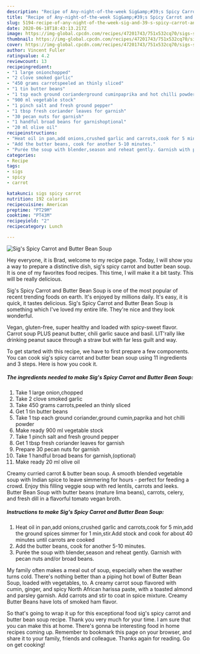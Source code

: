```yaml
---
description: "Recipe of Any-night-of-the-week Sig&amp;#39;s Spicy Carrot and Butter Bean Soup"
title: "Recipe of Any-night-of-the-week Sig&amp;#39;s Spicy Carrot and Butter Bean Soup"
slug: 5194-recipe-of-any-night-of-the-week-sig-and-39-s-spicy-carrot-and-butter-bean-soup
date: 2020-06-18T18:43:13.217Z
image: https://img-global.cpcdn.com/recipes/47201743/751x532cq70/sigs-spicy-carrot-and-butter-bean-soup-recipe-main-photo.jpg
thumbnail: https://img-global.cpcdn.com/recipes/47201743/751x532cq70/sigs-spicy-carrot-and-butter-bean-soup-recipe-main-photo.jpg
cover: https://img-global.cpcdn.com/recipes/47201743/751x532cq70/sigs-spicy-carrot-and-butter-bean-soup-recipe-main-photo.jpg
author: Vincent Fuller
ratingvalue: 4.2
reviewcount: 13
recipeingredient:
- "1 large onionchopped"
- "2 clove smoked garlic"
- "450 grams carrotspeeled an thinly sliced"
- "1 tin butter beans"
- "1 tsp each ground corianderground cuminpaprika and hot chilli powder"
- "900 ml vegetable stock"
- "1 pinch salt and fresh ground pepper"
- "1 tbsp fresh coriander leaves for garnish"
- "30 pecan nuts for garnish"
- "1 handful broad beans for garnishoptional"
- "20 ml olive oil"
recipeinstructions:
- "Heat oil in pan,add onions,crushed garlic and carrots,cook for 5 min,add the ground spices simmer for 1 min,stir.Add stock and cook for about 40 minutes until carrots are cooked"
- "Add the butter beans, cook for another 5-10 minutes."
- "Purée the soup with blender,season and reheat gently. Garnish with pecan nuts and/or broad beans."
categories:
- Recipe
tags:
- sigs
- spicy
- carrot

katakunci: sigs spicy carrot 
nutrition: 192 calories
recipecuisine: American
preptime: "PT29M"
cooktime: "PT43M"
recipeyield: "2"
recipecategory: Lunch

---
```



![Sig&#39;s Spicy Carrot and Butter Bean Soup](https://img-global.cpcdn.com/recipes/47201743/751x532cq70/sigs-spicy-carrot-and-butter-bean-soup-recipe-main-photo.jpg)

Hey everyone, it is Brad, welcome to my recipe page. Today, I will show you a way to prepare a distinctive dish, sig&#39;s spicy carrot and butter bean soup. It is one of my favorites food recipes. This time, I will make it a bit tasty. This will be really delicious.

Sig&#39;s Spicy Carrot and Butter Bean Soup is one of the most popular of recent trending foods on earth. It's enjoyed by millions daily. It's easy, it is quick, it tastes delicious. Sig&#39;s Spicy Carrot and Butter Bean Soup is something which I've loved my entire life. They're nice and they look wonderful.

Vegan, gluten-free, super healthy and loaded with spicy-sweet flavor. Carrot soup PLUS peanut butter, chili garlic sauce and basil. LIT&#39;rally like drinking peanut sauce through a straw but with far less guilt and way.


To get started with this recipe, we have to first prepare a few components. You can cook sig&#39;s spicy carrot and butter bean soup using 11 ingredients and 3 steps. Here is how you cook it.

<!--inarticleads1-->

##### The ingredients needed to make Sig&#39;s Spicy Carrot and Butter Bean Soup:

1. Take 1 large onion,chopped
1. Take 2 clove smoked garlic
1. Take 450 grams carrots,peeled an thinly sliced
1. Get 1 tin butter beans
1. Take 1 tsp each ground coriander,ground cumin,paprika and hot chilli powder
1. Make ready 900 ml vegetable stock
1. Take 1 pinch salt and fresh ground pepper
1. Get 1 tbsp fresh coriander leaves for garnish
1. Prepare 30 pecan nuts for garnish
1. Take 1 handful broad beans for garnish,(optional)
1. Make ready 20 ml olive oil


Creamy curried carrot &amp; butter bean soup. A smooth blended vegetable soup with Indian spice to leave simmering for hours - perfect for feeding a crowd. Enjoy this filling veggie soup with red lentils, carrots and leeks. Butter Bean Soup with butter beans (mature lima beans), carrots, celery, and fresh dill in a flavorful tomato vegan broth. 

<!--inarticleads2-->

##### Instructions to make Sig&#39;s Spicy Carrot and Butter Bean Soup:

1. Heat oil in pan,add onions,crushed garlic and carrots,cook for 5 min,add the ground spices simmer for 1 min,stir.Add stock and cook for about 40 minutes until carrots are cooked
1. Add the butter beans, cook for another 5-10 minutes.
1. Purée the soup with blender,season and reheat gently. Garnish with pecan nuts and/or broad beans.


My family often makes a meal out of soup, especially when the weather turns cold. There&#39;s nothing better than a piping hot bowl of Butter Bean Soup, loaded with vegetables, to. A creamy carrot soup flavored with cumin, ginger, and spicy North African harissa paste, with a toasted almond and parsley garnish. Add carrots and stir to coat in spice mixture. Creamy Butter Beans have lots of smoked ham flavor. 

So that's going to wrap it up for this exceptional food sig&#39;s spicy carrot and butter bean soup recipe. Thank you very much for your time. I am sure that you can make this at home. There's gonna be interesting food in home recipes coming up. Remember to bookmark this page on your browser, and share it to your family, friends and colleague. Thanks again for reading. Go on get cooking!
